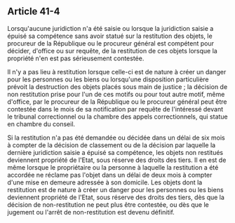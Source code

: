 Article 41-4
----
Lorsqu'aucune juridiction n'a été saisie ou lorsque la juridiction saisie a
épuisé sa compétence sans avoir statué sur la restitution des objets, le
procureur de la République ou le procureur général est compétent pour décider,
d'office ou sur requête, de la restitution de ces objets lorsque la propriété
n'en est pas sérieusement contestée.

Il n'y a pas lieu à restitution lorsque celle-ci est de nature à créer un danger
pour les personnes ou les biens ou lorsqu'une disposition particulière prévoit
la destruction des objets placés sous main de justice ; la décision de non
restitution prise pour l'un de ces motifs ou pour tout autre motif, même
d'office, par le procureur de la République ou le procureur général peut être
contestée dans le mois de sa notification par requête de l'intéressé devant le
tribunal correctionnel ou la chambre des appels correctionnels, qui statue en
chambre du conseil.

Si la restitution n'a pas été demandée ou décidée dans un délai de six mois à
compter de la décision de classement ou de la décision par laquelle la dernière
juridiction saisie a épuisé sa compétence, les objets non restitués deviennent
propriété de l'Etat, sous réserve des droits des tiers. Il en est de même
lorsque le propriétaire ou la personne à laquelle la restitution a été accordée
ne réclame pas l'objet dans un délai de deux mois à compter d'une mise en
demeure adressée à son domicile. Les objets dont la restitution est de nature à
créer un danger pour les personnes ou les biens deviennent propriété de l'Etat,
sous réserve des droits des tiers, dès que la décision de non-restitution ne
peut plus être contestée, ou dès que le jugement ou l'arrêt de non-restitution
est devenu définitif.
